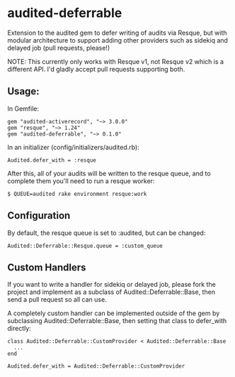 # audited-deferrable

Extension to the audited gem to defer writing of audits via Resque, but with modular architecture to support adding other providers such as sidekiq and delayed job (pull requests, please!)

NOTE: This currently only works with Resque v1, not Resque v2 which is a different API. I'd gladly accept pull requests supporting both.

## Usage:

In Gemfile:

    gem "audited-activerecord", "~> 3.0.0"
    gem "resque", "~> 1.24"
    gem "audited-deferrable", "~> 0.1.0"

In an initializer (config/initializers/audited.rb):

    Audited.defer_with = :resque

After this, all of your audits will be written to the resque queue, and to complete them you'll need to run a resque worker:

    $ QUEUE=audited rake environment resque:work

## Configuration

By default, the resque queue is set to :audited, but can be changed:

    Audited::Deferrable::Resque.queue = :custom_queue

## Custom Handlers

If you want to write a handler for sidekiq or delayed job, please fork the project and implement as a subclass of Audited::Deferrable::Base, then send a pull request so all can use.

A completely custom handler can be implemented outside of the gem by subclassing Audited::Deferrable::Base, then setting that class to defer_with directly:

    class Audited::Deferrable::CustomProvider < Audited::Deferrable::Base
      ...
    end
    
    Audited.defer_with = Audited::Deferrable::CustomProvider


